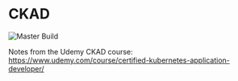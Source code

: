 # CKAD

![Master Build](https://github.com/djpandit007/CKAD/workflows/CI/badge.svg)

Notes from the Udemy CKAD course: <https://www.udemy.com/course/certified-kubernetes-application-developer/>
